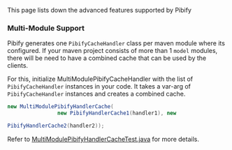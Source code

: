 This page lists down the advanced features supported by Pibify

### Multi-Module Support

Pibify generates one `PibifyCacheHandler` class per maven module where its configured.
If your maven project consists of more than 1 `model` modules, there will be need to have a combined
cache that can be used by the clients.

For this, initialize MultiModulePibifyCacheHandler with the list of `PibifyCacheHandler` instances in your code.
It takes a var-arg of `PibifyCacheHandler` instances and creates a combined cache.

```java
new MultiModulePibifyHandlerCache(
                new PibifyHandlerCache1(handler1), new

PibifyHandlerCache2(handler2));
```

Refer
to [MultiModulePibifyHandlerCacheTest.java](pibify-core/src/test/java/com/flipkart/pibify/codegen/stub/MultiModulePibifyHandlerCacheTest.java)
for more details.